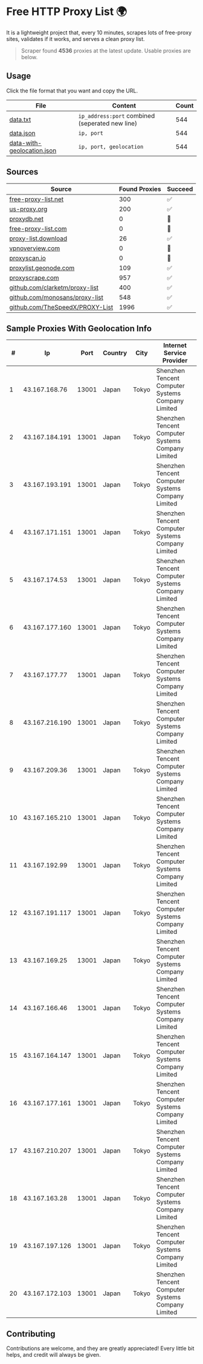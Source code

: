 
# Free HTTP Proxy List 🌍

It is a lightweight project that, every 10 minutes, scrapes lots of free-proxy sites, validates if it works, and serves a clean proxy list.


> Scraper found **4536** proxies at the latest update. Usable proxies are below.

## Usage

Click the file format that you want and copy the URL.


|File|Content|Count|
|----|-------|-----|
|[data.txt](https://raw.githubusercontent.com/themiralay/Proxy-List-World/master/data.txt)|`ip_address:port` combined (seperated new line)|544|
|[data.json](https://raw.githubusercontent.com/themiralay/Proxy-List-World/master/data.json)|`ip, port`|544|
|[data-with-geolocation.json](https://raw.githubusercontent.com/themiralay/Proxy-List-World/master/data-with-geolocation.json)|`ip, port, geolocation`|544|

## Sources

|Source|Found Proxies|Succeed|
|------|-------------|-------|
|[free-proxy-list.net](https://free-proxy-list.net)|300|✅|
|[us-proxy.org](https://www.us-proxy.org)|200|✅|
|[proxydb.net](http://proxydb.net)|0|🚫|
|[free-proxy-list.com](https://free-proxy-list.com/?page=&port=&type%5B%5D=http&type%5B%5D=https&up_time=0&search=Search)|0|🚫|
|[proxy-list.download](https://www.proxy-list.download/HTTP)|26|✅|
|[vpnoverview.com](https://vpnoverview.com/privacy/anonymous-browsing/free-proxy-servers)|0|🚫|
|[proxyscan.io](https://www.proxyscan.io)|0|🚫|
|[proxylist.geonode.com](https://proxylist.geonode.com/api/proxy-list?limit=300&page=1&sort_by=lastChecked&sort_type=desc&protocols=http,https)|109|✅|
|[proxyscrape.com](https://api.proxyscrape.com/v2/?request=displayproxies&protocol=http&timeout=10000&country=all&ssl=all&anonymity=all)|957|✅|
|[github.com/clarketm/proxy-list](https://raw.githubusercontent.com/clarketm/proxy-list/master/proxy-list-raw.txt)|400|✅|
|[github.com/monosans/proxy-list](https://raw.githubusercontent.com/monosans/proxy-list/main/proxies/http.txt)|548|✅|
|[github.com/TheSpeedX/PROXY-List](https://raw.githubusercontent.com/TheSpeedX/PROXY-List/master/http.txt)|1996|✅|


## Sample Proxies With Geolocation Info

|#|Ip|Port|Country|City|Internet Service Provider|
|-|--|----|-------|----|-------------------------|
|1|43.167.168.76|13001|Japan|Tokyo|Shenzhen Tencent Computer Systems Company Limited|
|2|43.167.184.191|13001|Japan|Tokyo|Shenzhen Tencent Computer Systems Company Limited|
|3|43.167.193.191|13001|Japan|Tokyo|Shenzhen Tencent Computer Systems Company Limited|
|4|43.167.171.151|13001|Japan|Tokyo|Shenzhen Tencent Computer Systems Company Limited|
|5|43.167.174.53|13001|Japan|Tokyo|Shenzhen Tencent Computer Systems Company Limited|
|6|43.167.177.160|13001|Japan|Tokyo|Shenzhen Tencent Computer Systems Company Limited|
|7|43.167.177.77|13001|Japan|Tokyo|Shenzhen Tencent Computer Systems Company Limited|
|8|43.167.216.190|13001|Japan|Tokyo|Shenzhen Tencent Computer Systems Company Limited|
|9|43.167.209.36|13001|Japan|Tokyo|Shenzhen Tencent Computer Systems Company Limited|
|10|43.167.165.210|13001|Japan|Tokyo|Shenzhen Tencent Computer Systems Company Limited|
|11|43.167.192.99|13001|Japan|Tokyo|Shenzhen Tencent Computer Systems Company Limited|
|12|43.167.191.117|13001|Japan|Tokyo|Shenzhen Tencent Computer Systems Company Limited|
|13|43.167.169.25|13001|Japan|Tokyo|Shenzhen Tencent Computer Systems Company Limited|
|14|43.167.166.46|13001|Japan|Tokyo|Shenzhen Tencent Computer Systems Company Limited|
|15|43.167.164.147|13001|Japan|Tokyo|Shenzhen Tencent Computer Systems Company Limited|
|16|43.167.177.161|13001|Japan|Tokyo|Shenzhen Tencent Computer Systems Company Limited|
|17|43.167.210.207|13001|Japan|Tokyo|Shenzhen Tencent Computer Systems Company Limited|
|18|43.167.163.28|13001|Japan|Tokyo|Shenzhen Tencent Computer Systems Company Limited|
|19|43.167.197.126|13001|Japan|Tokyo|Shenzhen Tencent Computer Systems Company Limited|
|20|43.167.172.103|13001|Japan|Tokyo|Shenzhen Tencent Computer Systems Company Limited|



## Contributing

Contributions are welcome, and they are greatly appreciated! Every
little bit helps, and credit will always be given.

